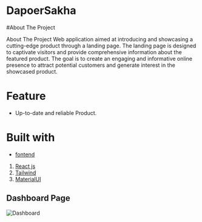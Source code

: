 # DapoerSakha

#About The Project


About The Project
Web application aimed at introducing and showcasing a cutting-edge product through a landing page. The landing page is designed to captivate visitors and provide comprehensive information about the featured product. The goal is to create an engaging and informative online presence to attract potential customers and generate interest in the showcased product.

# Feature

- Up-to-date and reliable Product.

# Built with

- [fontend](https://dapoersakha.com/)
1. [React js ](https://reactjs.org/)
2. [Tailwind](https://tailwindcss.com/)
3. [MaterialUI](https://mui.com/)


## Dashboard Page
![Dashboard](public/assets/dapoersakha.com.png)
